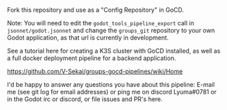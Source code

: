 Fork this repository and use as a "Config Repository" in GoCD.

Note: You will need to edit the `godot_tools_pipeline_export` call
in `jsonnet/godot.jsonnet` and change the `groups_git` repository to
your own Godot application, as that url is currently in development.

See a tutorial here for creating a K3S cluster with GoCD installed,
as well as a full docker deployment pipeline for a backend application.

https://github.com/V-Sekai/groups-gocd-pipelines/wiki/Home

I'd be happy to answer any questions you have about this pipeline:
E-mail me (see git log for email addresses) or ping me on discord Lyuma#0781
or in the Godot irc or discord, or file issues and PR's here.
